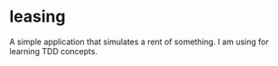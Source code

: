 # leasing
A simple application that simulates a rent of something. I am using for learning TDD concepts.
